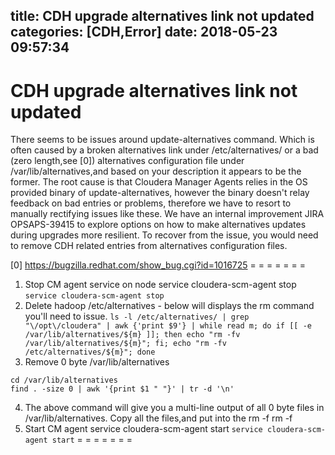 title: CDH upgrade alternatives link not updated
categories: [CDH,Error]
date: 2018-05-23 09:57:34
---
# CDH upgrade alternatives link not updated 
There seems to be issues around update-alternatives command. 
Which is often caused by a broken alternatives link under /etc/alternatives/ or a bad (zero length,see [0]) alternatives configuration file under /var/lib/alternatives,and based on your description it appears to be the former. 
The root cause is that Cloudera Manager Agents relies in the OS provided binary of update-alternatives,
however the binary doesn't relay feedback on bad entries or problems,
therefore we have to resort to manually rectifying issues like these. 
We have an internal improvement JIRA OPSAPS-39415 to explore options on how to make alternatives updates during upgrades more resilient. 
To recover from the issue,
you would need to remove CDH related entries from alternatives configuration files. 

[0] https://bugzilla.redhat.com/show_bug.cgi?id=1016725 
= = = = = = = 
1. Stop CM agent service on node service cloudera-scm-agent stop 
    `service cloudera-scm-agent stop `
2. Delete hadoop /etc/alternatives - below will displays the rm command you'll need to issue. 
    `ls -l /etc/alternatives/ | grep "\/opt\/cloudera" | awk {'print $9'} | while read m; do if [[ -e /var/lib/alternatives/${m} ]]; then echo "rm -fv /var/lib/alternatives/${m}"; fi; echo "rm -fv /etc/alternatives/${m}"; done `
3. Remove 0 byte /var/lib/alternatives 
```
cd /var/lib/alternatives 
find . -size 0 | awk '{print $1 " "}' | tr -d '\n' 
```
4. The above command will give you a multi-line output of all 0 byte files in /var/lib/alternatives. Copy all the files,and put into the rm -f rm -f 
5. Start CM agent service cloudera-scm-agent start 
`service cloudera-scm-agent start`
= = = = = = =


